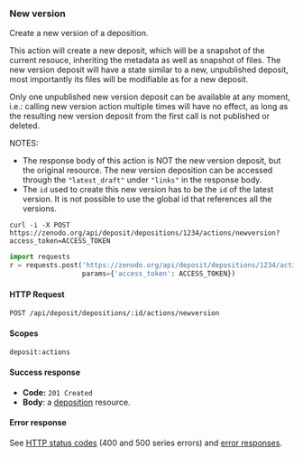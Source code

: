 ### New version

Create a new version of a deposition.

This action will create a new deposit, which will be a snapshot of the current resouce, inheriting the metadata as well as snapshot of files.
The new version deposit will have a state similar to a new, unpublished deposit, most importantly its files will be modifiable as for a new deposit.

Only one unpublished new version deposit can be available at any moment, i.e.: calling new version action multiple times will have no effect, as long as the resulting new version deposit from the first call is not published or deleted.

NOTES: 
- The response body of this action is NOT the new version deposit, but the original resource.
The new version deposition can be accessed through the ``"latest_draft"`` under ``"links"`` in the response body.
- The ``id`` used to create this new version has to be the ``id`` of the latest version. It is not possible to use the global id that references all the versions.

```shell
curl -i -X POST https://zenodo.org/api/deposit/depositions/1234/actions/newversion?access_token=ACCESS_TOKEN
```

```python
import requests
r = requests.post('https://zenodo.org/api/deposit/depositions/1234/actions/newversion',
                  params={'access_token': ACCESS_TOKEN})
```

#### HTTP Request

`POST /api/deposit/depositions/:id/actions/newversion`

#### Scopes

`deposit:actions`

#### Success response

* **Code:** `201 Created`
* **Body**: a [deposition](#deposit) resource.

#### Error response

See [HTTP status codes](#http-status-codes) (400 and 500 series errors) and
[error responses](#errors).
